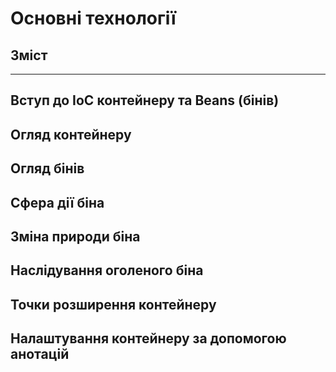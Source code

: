# Основні технології

## Зміст

---

## Вступ до IoC контейнеру та Beans (бінів)

## Огляд контейнеру

## Огляд бінів

## Сфера дії біна

## Зміна природи біна

## Наслідування оголеного біна

## Точки розширення контейнеру

## Налаштування контейнеру за допомогою анотацій

